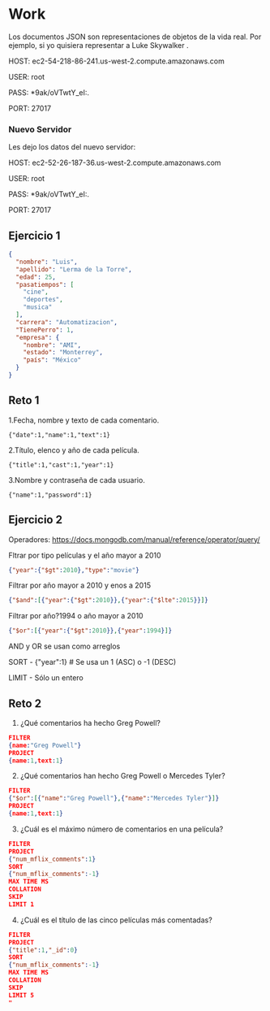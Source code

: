 # Work

Los documentos JSON son representaciones de objetos de la vida real. Por ejemplo, si yo quisiera representar a Luke Skywalker .

HOST: ec2-54-218-86-241.us-west-2.compute.amazonaws.com

USER: root

PASS:  *9ak/oVTwtY_eI:.  

PORT: 27017

### Nuevo Servidor

Les dejo los datos del nuevo servidor:

HOST: ec2-52-26-187-36.us-west-2.compute.amazonaws.com

USER: root

PASS: *9ak/oVTwtY_eI:.

PORT: 27017

## Ejercicio 1
```json
{
  "nombre": "Luis",
  "apellido": "Lerma de la Torre",
  "edad": 25,
  "pasatiempos": [
    "cine",
    "deportes",
    "musica"
  ],
  "carrera": "Automatizacion",
  "TienePerro": 1,
  "empresa": {
    "nombre": "AMI",
    "estado": "Monterrey",
    "país": "México"
  }
}
```

## Reto 1

1.Fecha, nombre y texto de cada comentario.

`{"date":1,"name":1,"text":1}`

2.Título, elenco y año de cada película.

`{"title":1,"cast":1,"year":1}`

3.Nombre y contraseña de cada usuario.

`{"name":1,"password":1}`

## Ejercicio 2

Operadores: https://docs.mongodb.com/manual/reference/operator/query/


Fltrar por tipo películas y el año mayor a 2010
```json
{"year":{"$gt":2010},"type":"movie"}
```

Filtrar por año mayor a 2010 y enos a 2015
```json
{"$and":[{"year":{"$gt":2010}},{"year":{"$lte":2015}}]}
```
Filtrar por año?1994 o año mayor a 2010
```json
{"$or":[{"year":{"$gt":2010}},{"year":1994}]}
```

AND y OR se usan como arreglos

SORT - {"year":1} # Se usa un 1 (ASC) o -1 (DESC)

LIMIT - Sólo un entero

## Reto 2

1. ¿Qué comentarios ha hecho Greg Powell?
```json
FILTER
{name:"Greg Powell"}
PROJECT
{name:1,text:1}
```

2. ¿Qué comentarios han hecho Greg Powell o Mercedes Tyler?
```json
FILTER
{"$or":[{"name":"Greg Powell"},{"name":"Mercedes Tyler"}]}
PROJECT
{name:1,text:1}
```

3. ¿Cuál es el máximo número de comentarios en una película?
```json
FILTER
PROJECT
{"num_mflix_comments":1}
SORT
{"num_mflix_comments":-1}
MAX TIME MS
COLLATION
SKIP
LIMIT 1
```

4. ¿Cuál es el título de las cinco películas más comentadas?

```json
FILTER
PROJECT
{"title":1,"_id":0}
SORT
{"num_mflix_comments":-1}
MAX TIME MS
COLLATION
SKIP
LIMIT 5
"
```
